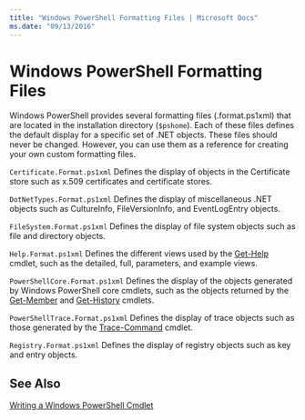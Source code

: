 ```yaml
---
title: "Windows PowerShell Formatting Files | Microsoft Docs"
ms.date: "09/13/2016"
---
```

# Windows PowerShell Formatting Files

Windows PowerShell provides several formatting files (.format.ps1xml) that are located in the installation directory (`$pshome`). Each of these files defines the default display for a specific set of .NET objects. These files should never be changed. However, you can use them as a reference for creating your own custom formatting files.

`Certificate.Format.ps1xml`
Defines the display of objects in the Certificate store such as x.509 certificates and certificate stores.

`DotNetTypes.Format.ps1xml`
Defines the display of miscellaneous .NET objects such as CultureInfo, FileVersionInfo, and EventLogEntry objects.

`FileSystem.Format.ps1xml`
Defines the display of file system objects such as file and directory objects.

`Help.Format.ps1xml`
Defines the different views used by the [Get-Help](/powershell/module/Microsoft.PowerShell.Core/Get-Help) cmdlet, such as the detailed, full, parameters, and example views.

`PowerShellCore.Format.ps1xml`
Defines the display of the objects generated by Windows PowerShell core cmdlets, such as the objects returned by the [Get-Member](/powershell/module/Microsoft.PowerShell.Utility/Get-Member) and [Get-History](/powershell/module/Microsoft.PowerShell.Core/Get-History) cmdlets.

`PowerShellTrace.Format.ps1xml`
Defines the display of trace objects such as those generated by the [Trace-Command](/powershell/module/Microsoft.PowerShell.Utility/Trace-Command) cmdlet.

`Registry.Format.ps1xml`
Defines the display of registry objects such as key and entry objects.

## See Also

[Writing a Windows PowerShell Cmdlet](../cmdlet/writing-a-windows-powershell-cmdlet.md)
